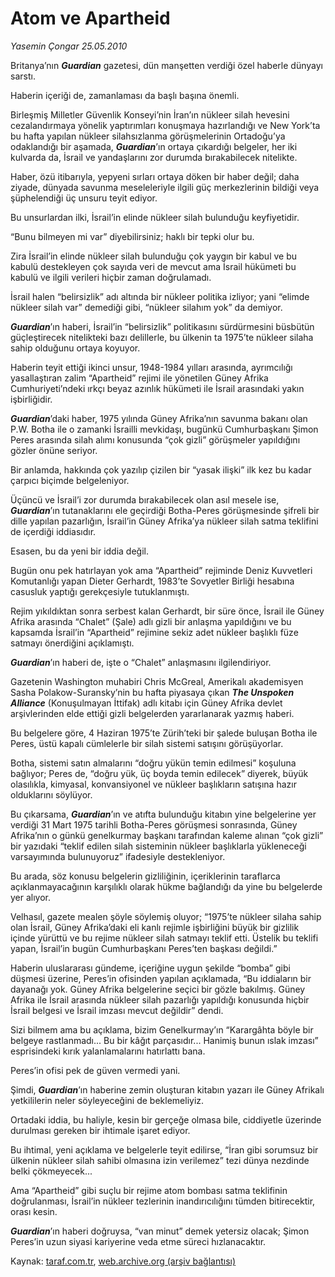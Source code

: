 # Atom ve Apartheid

*Yasemin Çongar 25.05.2010*

<div class="yazi"><p>Britanya’nın <b><i>Guardian</i></b> gazetesi, dün manşetten verdiği özel haberle dünyayı sarstı.</p>
<p>Haberin içeriği de, zamanlaması da başlı başına önemli.</p>
<p>Birleşmiş Milletler Güvenlik Konseyi’nin İran’ın nükleer silah hevesini cezalandırmaya yönelik yaptırımları konuşmaya hazırlandığı ve New York’ta bu hafta yapılan nükleer silahsızlanma görüşmelerinin Ortadoğu’ya odaklandığı bir aşamada, <b><i>Guardian</i></b>’ın ortaya çıkardığı belgeler, her iki kulvarda da, İsrail ve yandaşlarını zor durumda bırakabilecek nitelikte.</p>
<p>Haber, özü itibarıyla, yepyeni sırları ortaya döken bir haber değil; daha ziyade, dünyada savunma meseleleriyle ilgili güç merkezlerinin bildiği veya şüphelendiği üç unsuru teyit ediyor.</p>
<p>Bu unsurlardan ilki, İsrail’in elinde nükleer silah bulunduğu keyfiyetidir.</p>
<p>“Bunu bilmeyen mi var” diyebilirsiniz; haklı bir tepki olur bu.</p>
<p>Zira İsrail’in elinde nükleer silah bulunduğu çok yaygın bir kabul ve bu kabulü destekleyen çok sayıda veri de mevcut ama İsrail hükümeti bu kabulü ve ilgili verileri hiçbir zaman doğrulamadı.</p>
<p>İsrail halen “belirsizlik” adı altında bir nükleer politika izliyor; yani “elimde nükleer silah var” demediği gibi, “nükleer silahım yok” da demiyor.</p>
<p><b><i>Guardian</i></b>’ın haberi, İsrail’in “belirsizlik” politikasını sürdürmesini büsbütün güçleştirecek nitelikteki bazı delillerle, bu ülkenin ta 1975’te nükleer silaha sahip olduğunu ortaya koyuyor.</p>
<p>Haberin teyit ettiği ikinci unsur, 1948-1984 yılları arasında, ayrımcılığı yasallaştıran zalim “Apartheid” rejimi ile yönetilen Güney Afrika Cumhuriyeti’ndeki ırkçı beyaz azınlık hükümeti ile İsrail arasındaki yakın işbirliğidir.</p>
<p><b><i>Guardian</i></b>’daki haber, 1975 yılında Güney Afrika’nın savunma bakanı olan P.W. Botha ile o zamanki İsrailli mevkidaşı, bugünkü Cumhurbaşkanı Şimon Peres arasında silah alımı konusunda “çok gizli” görüşmeler yapıldığını gözler önüne seriyor.</p>
<p>Bir anlamda, hakkında çok yazılıp çizilen bir “yasak ilişki” ilk kez bu kadar çarpıcı biçimde belgeleniyor.</p>
<p>Üçüncü ve İsrail’i zor durumda bırakabilecek olan asıl mesele ise, <b><i>Guardian</i></b>’ın tutanaklarını ele geçirdiği Botha-Peres görüşmesinde şifreli bir dille yapılan pazarlığın, İsrail’in Güney Afrika’ya nükleer silah satma teklifini de içerdiği iddiasıdır.</p>
<p>Esasen, bu da yeni bir iddia değil. </p>
<p>Bugün onu pek hatırlayan yok ama “Apartheid” rejiminde Deniz Kuvvetleri Komutanlığı yapan Dieter Gerhardt, 1983’te Sovyetler Birliği hesabına casusluk yaptığı gerekçesiyle tutuklanmıştı. </p>
<p>Rejim yıkıldıktan sonra serbest kalan Gerhardt, bir süre önce, İsrail ile Güney Afrika arasında “Chalet” (Şale) adlı gizli bir anlaşma yapıldığını ve bu kapsamda İsrail’in “Apartheid” rejimine sekiz adet nükleer başlıklı füze satmayı önerdiğini açıklamıştı.</p>
<p><b><i>Guardian</i></b>’ın haberi de, işte o “Chalet” anlaşmasını ilgilendiriyor.</p>
<p>Gazetenin Washington muhabiri Chris McGreal, Amerikalı akademisyen Sasha Polakow-Suransky’nin bu hafta piyasaya çıkan <b><i>The Unspoken Alliance</i></b> (Konuşulmayan İttifak) adlı kitabı için Güney Afrika devlet arşivlerinden elde ettiği gizli belgelerden yararlanarak yazmış haberi.</p>
<p>Bu belgelere göre, 4 Haziran 1975’te Zürih’teki bir şalede buluşan Botha ile Peres, üstü kapalı cümlelerle bir silah sistemi satışını görüşüyorlar. </p>
<p>Botha, sistemi satın almalarını “doğru yükün temin edilmesi” koşuluna bağlıyor; Peres de, “doğru yük, üç boyda temin edilecek” diyerek, büyük olasılıkla, kimyasal, konvansiyonel ve nükleer başlıkların satışına hazır olduklarını söylüyor.</p>
<p>Bu çıkarsama, <b><i>Guardian</i></b>’ın ve atıfta bulunduğu kitabın yine belgelerine yer verdiği 31 Mart 1975 tarihli Botha-Peres görüşmesi sonrasında, Güney Afrika’nın o günkü genelkurmay başkanı tarafından kaleme alınan “çok gizli” bir yazıdaki “teklif edilen silah sisteminin nükleer başlıklarla yükleneceği varsayımında bulunuyoruz” ifadesiyle destekleniyor.</p>
<p>Bu arada, söz konusu belgelerin gizliliğinin, içeriklerinin taraflarca açıklanmayacağının karşılıklı olarak hükme bağlandığı da yine bu belgelerde yer alıyor.</p>
<p>Velhasıl, gazete mealen şöyle söylemiş oluyor; “1975’te nükleer silaha sahip olan İsrail, Güney Afrika’daki eli kanlı rejimle işbirliğini büyük bir gizlilik içinde yürüttü ve bu rejime nükleer silah satmayı teklif etti. Üstelik bu teklifi yapan, İsrail’in bugün Cumhurbaşkanı Peres’ten başkası değildi.”</p>
<p>Haberin uluslararası gündeme, içeriğine uygun şekilde “bomba” gibi düşmesi üzerine, Peres’in ofisinden yapılan açıklamada, “Bu iddiaların bir dayanağı yok. Güney Afrika belgelerine seçici bir gözle bakılmış. Güney Afrika ile İsrail arasında nükleer silah pazarlığı yapıldığı konusunda hiçbir İsrail belgesi ve İsrail imzası mevcut değildir” dendi.</p>
<p>Sizi bilmem ama bu açıklama, bizim Genelkurmay’ın “Karargâhta böyle bir belgeye rastlanmadı... Bu bir kâğıt parçasıdır... Hanimiş bunun ıslak imzası” esprisindeki kırık yalanlamalarını hatırlattı bana. </p>
<p>Peres’in ofisi pek de güven vermedi yani.</p>
<p>Şimdi, <b><i>Guardian</i></b>’ın haberine zemin oluşturan kitabın yazarı ile Güney Afrikalı yetkililerin neler söyleyeceğini de beklemeliyiz.</p>
<p>Ortadaki iddia, bu haliyle, kesin bir gerçeğe olmasa bile, ciddiyetle üzerinde durulması gereken bir ihtimale işaret ediyor.</p>
<p>Bu ihtimal, yeni açıklama ve belgelerle teyit edilirse, “İran gibi sorumsuz bir ülkenin nükleer silah sahibi olmasına izin verilemez” tezi dünya nezdinde belki çökmeyecek... </p>
<p>Ama “Apartheid” gibi suçlu bir rejime atom bombası satma teklifinin doğrulanması, İsrail’in nükleer tezlerinin inandırıcılığını tümden bitirecektir, orası kesin. </p>
<p><b><i>Guardian</i></b>’ın haberi doğruysa, “van minut” demek yetersiz olacak; Şimon Peres’in uzun siyasi kariyerine veda etme süreci hızlanacaktır. </p></div>

Kaynak: [taraf.com.tr](http://www.taraf.com.tr:80/yasemin-congar/makale-atom-ve-apartheid.htm), [web.archive.org (arşiv bağlantısı)](http://web.archive.org/web/20100528170328/http://www.taraf.com.tr:80/yasemin-congar/makale-atom-ve-apartheid.htm)
